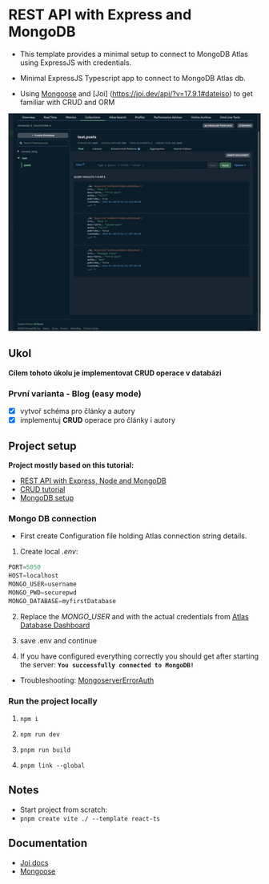 
# REST API with Express and MongoDB
- This template provides a minimal setup to connect to MongoDB Atlas using ExpressJS with credentials.

- Minimal ExpressJS Typescript app to connect to MongoDB Atlas db.
- Using [Mongoose](https://mongoosejs.com/) and [Joi] (https://joi.dev/api/?v=17.9.1#dateiso) to get familiar with CRUD and ORM


![result](./public/mongo_db_posts.png)

## Ukol

__Cílem tohoto úkolu je implementovat CRUD operace v databázi__

### První varianta - Blog (easy mode)

- [x] vytvoř schéma pro články a autory
- [x] implementuj **CRUD** operace pro články i autory

## Project setup

__Project mostly based on this tutorial:__

- [REST API with Express, Node and MongoDB](https://www.mongodb.com/languages/express-mongodb-rest-api-tutorial) 
- [CRUD tutorial](https://www.mongodb.com/developer/languages/javascript/node-crud-tutorial/)
- [MongoDB setup](https://medium.com/@rachealkuranchie/how-to-build-a-crud-api-with-express-js-and-typescript-21c7c66e5296)


### Mongo DB connection

- First create Configuration file holding Atlas connection string details.
1. Create local *.env*:

```javascript
PORT=5050
HOST=localhost
MONGO_USER=username
MONGO_PWD=securepwd
MONGO_DATABASE=myfirstDatabase
```

2.  Replace the *MONGO_USER* and *<password>* with the actual credentials from [Atlas Database Dashboard](https://cloud.mongodb.com/v2)

3. save .env and continue
4. If you have configured everything correctly you should get after starting the server:
__``You successfully connected to MongoDB!``__

- Troubleshooting:
[MongoserverErrorAuth](https://dev.to/shafia/how-to-fix-the-error-mongoservererror-bad-auth-authentication-failed-5b58)

### Run the project locally

1. ``npm i``

2. ``npm run dev``

3. ``pnpm run build``

4. ``pnpm link --global``


## Notes

- Start project from scratch: 
- ```pnpm create vite ./ --template react-ts```

## Documentation
- [Joi docs](https://joi.dev/api/?v=17.9.1#dateiso)
- [Mongoose](https://mongoosejs.com/)